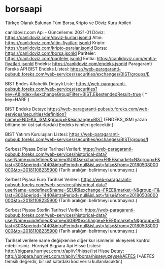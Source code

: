 # borsaapi
Türkçe Olarak Bulunan Tüm Borsa,Kripto ve Döviz Kuru Apileri

canlidoviz.com Api - Güncelleme: 2021-01
Döviz: https://canlidoviz.com/doviz-kurlari.jsonld
Altın: https://canlidoviz.com/altin-fiyatlari.jsonld
Kripto: https://canlidoviz.com/kripto-paralar.jsonld
Borsa: https://canlidoviz.com/borsa.jsonld
Pariteler: https://canlidoviz.com/pariteler.jsonld
Emtia: https://canlidoviz.com/emtia-fiyatlari.jsonld
Endeks: https://canlidoviz.com/endeks.jsonld
Paragaranti Foreks API
BIST Endeks Listesi: https://web-paragaranti-pubsub.foreks.com/web-services/securities/exchanges/BIST/groups/E

BIST Endes Alfabetik Detaylı Liste: https://web-paragaranti-pubsub.foreks.com/web-services/securities?key=A&index=&exchangeGroupFilter=BIST.E&extendedResult=true ( * key=HARF )

BIST Endeks Detayı: https://web-paragaranti-pubsub.foreks.com/web-services/securities/definition?name=ENDEKS_ISMI&group=E&exchange=BIST (ENDEKS_ISMI yazan bölüme bir üst satırlardaki Endeks isimleri gelecektir.)

BIST Yatırım Kuruluşları Listesi: https://web-paragaranti-pubsub.foreks.com/web-services/securities/exchanges/BIST/groups/I

Serbest Piyasa Dolar Tarihsel Verileri: https://web-paragaranti-pubsub.foreks.com/web-services/historical-data?userName=undefined&name=SUSD&exchange=FREE&market=N&group=F&last=300&period=1440&intraPeriod=null&isLast=false&from=20180508000000&to=20181108235900 (Tarih aralığını belirtmeyi unutmayınız.)

Serbest Piyasa Euro Tarihsel Verileri: https://web-paragaranti-pubsub.foreks.com/web-services/historical-data?userName=undefined&name=SEUR&exchange=FREE&market=N&group=F&last=300&period=1440&intraPeriod=null&isLast=false&from=20180508000000&to=20181108235900 (Tarih aralığını belirtmeyi unutmayınız.)

Serbest Piyasa Sterlin Tarihsel Verileri: https://web-paragaranti-pubsub.foreks.com/web-services/historical-data?userName=undefined&name=SGBP&exchange=FREE&market=N&group=F&last=300&period=1440&intraPeriod=null&isLast=false&from=20180508000000&to=20181108235900 (Tarih aralığını belirtmeyi unutmayınız.)

Tarihsel verilere name değişkenine diğer kur isimlerini ekleyerek kontrol edebilirsiniz.
Hürriyet Bigpara Api
Hisse Listesi: http://bigpara.hurriyet.com.tr/api/v1/hisse/list
Hisse Detay: http://bigpara.hurriyet.com.tr/api/v1/borsa/hisseyuzeysel/AEFES (*AEFES temsili değerdir, bir üst satırdaki kod verisi kullanılacaktır.)
